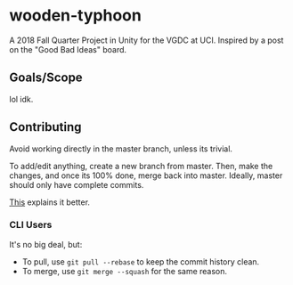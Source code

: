 # wooden-typhoon
A 2018 Fall Quarter Project in Unity for the VGDC at UCI.
Inspired by a post on the "Good Bad Ideas" board.

## Goals/Scope
lol idk.

## Contributing
Avoid working directly in the master branch, unless its trivial.

To add/edit anything, create a new branch from master.
Then, make the changes, and once its 100% done, merge back into master.
Ideally, master should only have complete commits.

[This](https://www.atlassian.com/git/tutorials/comparing-workflows/feature-branch-workflow) explains it better.

### CLI Users

It's no big deal, but:
* To pull, use `git pull --rebase` to keep the commit history clean.
* To merge, use `git merge --squash` for the same reason.